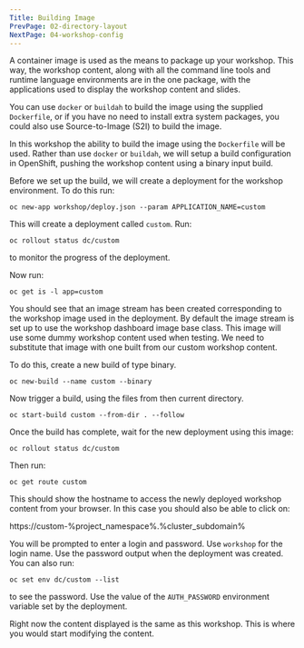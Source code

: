 ```yaml
---
Title: Building Image
PrevPage: 02-directory-layout
NextPage: 04-workshop-config
---
```


A container image is used as the means to package up your workshop. This way, the workshop content, along with all the command line tools and runtime language environments are in the one package, with the applications used to display the workshop content and slides.

You can use `docker` or `buildah` to build the image using the supplied `Dockerfile`, or if you have no need to install extra system packages, you could also use Source-to-Image (S2I) to build the image.

In this workshop the ability to build the image using the `Dockerfile` will be used. Rather than use `docker` or `buildah`, we will setup a build configuration in OpenShift, pushing the workshop content using a binary input build.

Before we set up the build, we will create a deployment for the workshop environment. To do this run:

```execute
oc new-app workshop/deploy.json --param APPLICATION_NAME=custom
```

This will create a deployment called `custom`. Run:

```execute
oc rollout status dc/custom
```

to monitor the progress of the deployment.

Now run:

```execute
oc get is -l app=custom
```

You should see that an image stream has been created corresponding to the workshop image used in the deployment. By default the image stream is set up to use the workshop dashboard image base class. This image will use some dummy workshop content used when testing. We need to substitute that image with one built from our custom workshop content.

To do this, create a new build of type binary.

```execute
oc new-build --name custom --binary
```

Now trigger a build, using the files from then current directory.

```execute
oc start-build custom --from-dir . --follow
```

Once the build has complete, wait for the new deployment using this image:

```execute
oc rollout status dc/custom
```

Then run:

```execute
oc get route custom
```

This should show the hostname to access the newly deployed workshop content from your browser. In this case you should also be able to click on:

https://custom-%project_namespace%.%cluster_subdomain%

You will be prompted to enter a login and password. Use `workshop` for the login name. Use the password output when the deployment was created. You can also run:

```execute
oc set env dc/custom --list
```

to see the password. Use the value of the `AUTH_PASSWORD` environment variable set by the deployment.

Right now the content displayed is the same as this workshop. This is where you would start modifying the content.
